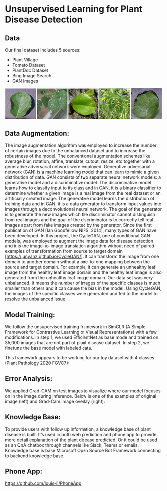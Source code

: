 # Unsupervised Learning for Plant Disease Detection

## Data

Our final dataset includes 5 sources:
 - Plant Village
 - Tomato Dataset
 - PlantDoc Dataset
 - Bing Image Search
 - GAN Images

![Source Images](images/image_source.jpg)


## Data Augmentation:

The image augmentation algorithm was employed to increase the number of certain images due to the unbalanced dataset and to increase the robustness of the model. The conventional augmentation schemes like average blur, rotation, affine, translate, cutout, resize, etc together with a generative adversarial network were employed. Generative adversarial network (GAN) is a machine learning model that can learn to mimic a given distribution of data. GAN consists of two separate neural network models: a generative model and a discriminative model. The discriminative model learns how to classify input to its class and in GAN, it is a binary classifier to determine whether a given image is a real image from the real dataset or an artificially created image. The generative model learns the distribution of training data and in GAN, it is a data generator to transform input values into images through a deconvolutional neural network. The goal of the generator is to generate the new images which the discriminator cannot distinguish from real images and the goal of the discriminator is to correctly tell real images apart from fake images created by the generator. Since the first publication of GAN  [Ian Goodfellow NIPS, 2014], many types of GAN have been developed. In this project, the CycleGAN, one of conditional GAN models, was employed to augment the image data for disease detection and it is the image-to-image translation algorithm without need of paired examples of transformation from source to target domain [https://junyanz.github.io/CycleGAN/]. It can transform the image from one domain to another domain without a one-to-one mapping between the source and target domain. For example, it can generate an unhealthy leaf image from the healthy leaf image domain and the healthy leaf image is also generated from the unhealthy leaf image domain. Our data set was very unbalanced. It means the number of images of the specific classes is much smaller than others and it can cause the bias in the model. Using CycleGAN, the images of the specific classes were generated and fed to the model to resolve the unbalanced issue.
 


## Model Training:

We follow the unsupervised training framework in SimCLR (A Simple Framework for Contrastive Learning of Visual Representations) with a few modifications. 
In step 1, we used EfficientNet as base mode and trained on 35,000 images that are not part of plant disease dataset. In step 2, we finetune the base model with labeled data. 



This framework appears to be working for our toy dataset with 4 classes (Plant Pathology 2020 FGVC7):




## Error Analysis:


We applied Grad-CAM on test images to visualize where our model focuses on in the image during inference. Below is one of the examples of original image (left) and Grad-Cam image overlay (right):



## Knowledge Base:

To provide users with follow up information, a knowledge base of plant disease is built. It’s used in both web prediction and phone app to provide more detail explanation of the plant disease predicted. Or it could be used as an QnA chatbox through channels like Slack, Teams or emails. Knowledge base is base Microsoft Open Source Bot Framework connecting to backend knowledge base.







## Phone App:
https://github.com/louis-li/PhoneApp
